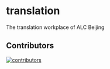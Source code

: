 # translation
The translation workplace of ALC Beijing

## Contributors
[![contributors](https://badges.implements.io/api/contributors?org=alc-beijing&repo=translation&width=1280&size=48&padding=6&type=jpeg)](https://github.com/alc-beijing/translation/graphs/contributors)

